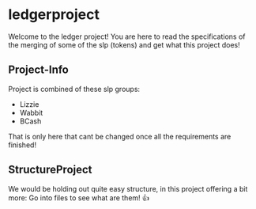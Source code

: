 # ledgerproject
Welcome to the ledger project!
You are here to read the specifications of the merging of some of the slp (tokens) and get what this project does! 

## Project-Info
Project is combined of these slp groups:
- Lizzie
- Wabbit
- BCash

That is only here that cant be changed once all the requirements are finished!

## StructureProject
We would be holding out quite easy structure, in this project offering a bit more:
Go into files to see what are them! :+1:
